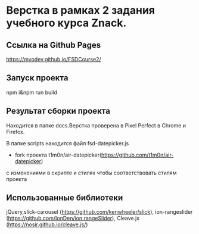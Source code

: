   # Верстка в рамках 2 задания учебного курса Znack.
  ## Ссылка на Github Pages
  https://mvodev.github.io/FSDCourse2/
  ## Запуск проекта
  npm i&npm run build
  ## Результат сборки проекта
  Находится в папке docs.Верстка проверена в Pixel Perfect в Chrome и Firefox.

  В папке scripts находится файл fsd-datepicker.js 
  
  - fork проекта t1m0n/air-datepicker(https://github.com/t1m0n/air-datepicker)

  с изменениями в скрипте и стилях чтобы соответствовать стилям проекта

  ## Использованные библиотеки

jQuery,slick-carousel (https://github.com/kenwheeler/slick),
ion-rangeslider (https://github.com/IonDen/ion.rangeSlider),
Cleave.js (https://nosir.github.io/cleave.js/)